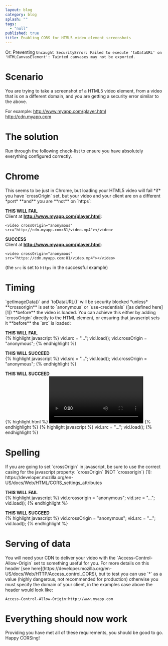 ```yaml
---
layout: blog
category: blog
splash: ""
tags: 
  - "null"
published: true
title: Enabling CORS for HTML5 video element screenshots
---
```



Or: Preventing `Uncaught SecurityError: Failed to execute 'toDataURL' on 'HTMLCanvasElement': Tainted canvases may not be exported.`

<h1>Scenario</h1>
You are trying to take a screenshot of a HTML5 video element, from a video that is on a different domain, and you are getting a security error similar to the above.

For example:
<http://www.myapp.com/player.html><br/>
<http://cdn.myapp.com>

<h1>The solution</h1>
Run through the following check-list to ensure you have absolutely everything configured correctly.

<h1>Chrome</h1>
This seems to be just in Chrome, but loading your HTML5 video will fail *if* you have `crossOrigin` set, but your video and your client are on a different *port* **and** you are **not** on `https`:

**THIS WILL FAIL**<br/>
Client at **http://www.myapp.com/player.html**:

    <video crossOrigin="anonymous" src="http://cdn.myapp.com:81/video.mp4"></video>

**SUCCESS**<br/>
Client at **http://www.myapp.com/player.html**:

    <video crossOrigin="anonymous" src="https://cdn.myapp.com:81/video.mp4"></video>

(the `src` is set to `https` in the successful example)

<h1>Timing</h1>
`getImageData()` and `toDataURL()` will be security blocked *unless* **crossorigin** is set to `anonymous` or `use-credentials` ([as defined here][1]) **before** the video is loaded. You can achieve this either by adding `crossOrigin` directly to the HTML element, or ensuring that javascript sets it **before** the `src` is loaded:

**THIS WILL FAIL**<br/>
{% highlight javascript %}
    vid.src = "...";
    vid.load();
    vid.crossOrigin = "anonymous";
{% endhighlight %}

**THIS WILL SUCCEED**<br/>
{% highlight javascript %}
    vid.src = "...";
    vid.load();
    vid.crossOrigin = "anonymous";
{% endhighlight %}

**THIS WILL SUCCEED**<br/>
{% highlight html %}
    <video crossOrigin="anonymous" controls></video>
{% endhighlight %}
{% highlight javascript %}
    vid.src = "...";
    vid.load();
{% endhighlight %}

<h1>Spelling</h1>
If you are going to set `crossOrigin` in javascript, be sure to use the correct casing for the javascript property: `crossOrigin` (NOT `crossorigin`)
  [1]: https://developer.mozilla.org/en-US/docs/Web/HTML/CORS_settings_attributes

**THIS WILL FAIL**<br/>
{% highlight javascript %}
    vid.crossorigin = "anonymous";
    vid.src = "...";
    vid.load();
{% endhighlight %}

**THIS WILL SUCCEED**<br/>
{% highlight javascript %}
    vid.crossOrigin = "anonymous";
    vid.src = "...";
    vid.load();
{% endhighlight %}

<h1>Serving of data</h1>
You will need your CDN to deliver your video with the `Access-Control-Allow-Origin` set to something useful for you. For more details on this header [see here](https://developer.mozilla.org/en-US/docs/Web/HTTP/Access_control_CORS), but to test you can use `*` as a value (highly dangerous, not recommended for production) otherwise you must specify the domain of your client, in the examples case above the header would look like:

`Access-Control-Allow-Origin:http://www.myapp.com`

<h1>Everything should now work</h1>
Providing you have met all of these requirements, you should be good to go. Happy CORSing!

